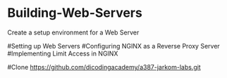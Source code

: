 # Building-Web-Servers
Create a setup environment for a Web Server

#Setting up Web Servers
#Configuring NGINX as a Reverse Proxy Server
#Implementing Limit Access in NGINX

#Clone
https://github.com/dicodingacademy/a387-jarkom-labs.git
